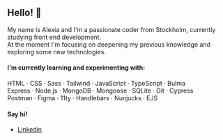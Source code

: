 ## Hello! 👋
My name is Alexia and I'm a passionate coder from Stockholm, currently studying front end development.
<br>At the moment I'm focusing on deepening my previous knowledge and exploring some new technologies.</p>

#### I'm currently learning and experimenting with:
HTML · CSS · Sass · Tailwind · JavaScript · TypeScript ·
Bulma
<br>Express · Node.js · MongoDB · Mongoose · SQLite · Git · Cypress 
<br>Postman · Figma · 11ty · Handlebars · Nunjucks · EJS

#### Say hi!

- [Linkedin](https://www.linkedin.com/in/alexia-hellsten-41b51213a/)
